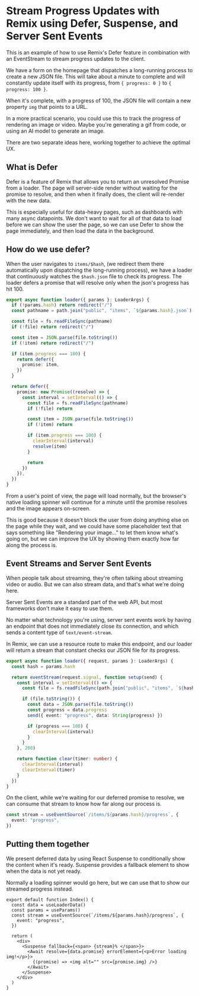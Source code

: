 # Stream Progress Updates with Remix using Defer, Suspense, and Server Sent Events

This is an example of how to use Remix's Defer feature in combination with an EventStream to stream progress updates to the client.

We have a form on the homepage that dispatches a long-running process to create a new JSON file. This will take about a minute to complete and will constantly update itself with its progress, from `{ progress: 0 }` to `{ progress: 100 }`.

When it's complete, with a progress of 100, the JSON file will contain a new property `img` that points to a URL.

In a more practical scenario, you could use this to track the progress of rendering an image or video. Maybe you're generating a gif from code, or using an AI model to generate an image.

There are two separate ideas here, working together to achieve the optimal UX.

## What is Defer

Defer is a feature of Remix that allows you to return an unresolved Promise from a loader. The page will server-side render without waiting for the promise to resolve, and then when it finally does, the client will re-render with the new data.

This is especially useful for data-heavy pages, such as dashboards with many async datapoints. We don't want to wait for all of that data to load before we can show the user the page, so we can use Defer to show the page immediately, and then load the data in the background.

## How do we use defer?

When the user navigates to `items/$hash`, (we redirect them there automatically upon dispatching the long-running process), we have a loader that continuously watches the `$hash.json` file to check its progress. The loader defers a promise that will resolve only when the json's progress has hit 100.

```ts
export async function loader({ params }: LoaderArgs) {
  if (!params.hash) return redirect("/")
  const pathname = path.join("public", "items", `${params.hash}.json`)

  const file = fs.readFileSync(pathname)
  if (!file) return redirect("/")

  const item = JSON.parse(file.toString())
  if (!item) return redirect("/")

  if (item.progress === 100) {
    return defer({
      promise: item,
    })
  }

  return defer({
    promise: new Promise((resolve) => {
      const interval = setInterval(() => {
        const file = fs.readFileSync(pathname)
        if (!file) return

        const item = JSON.parse(file.toString())
        if (!item) return

        if (item.progress === 100) {
          clearInterval(interval)
          resolve(item)
        }

        return
      })
    }),
  })
}
```

From a user's point of view, the page will load normally, but the browser's native loading spinner will continue for a minute until the promise resolves and the image appears on-screen.

This is good because it doesn't block the user from doing anything else on the page while they wait, and we could have some placeholder text that says something like "Rendering your image..." to let them know what's going on, but we can improve the UX by showing them exactly how far along the process is.

## Event Streams and Server Sent Events

When people talk about streaming, they're often talking about streaming video or audio. But we can also stream data, and that's what we're doing here.

Server Sent Events are a standard part of the web API, but most frameworks don't make it easy to use them.

No matter what technology you're using, server sent events work by having an endpoint that does not immediately close its connection, and which sends a content type of `text/event-stream`.

In Remix, we can use a resource route to make this endpoint, and our loader will return a stream that constant checks our JSON file for its progress.

```ts
export async function loader({ request, params }: LoaderArgs) {
  const hash = params.hash

  return eventStream(request.signal, function setup(send) {
    const interval = setInterval(() => {
      const file = fs.readFileSync(path.join("public", "items", `${hash}.json`))

      if (file.toString()) {
        const data = JSON.parse(file.toString())
        const progress = data.progress
        send({ event: "progress", data: String(progress) })

        if (progress === 100) {
          clearInterval(interval)
        }
      }
    }, 200)

    return function clear(timer: number) {
      clearInterval(interval)
      clearInterval(timer)
    }
  })
}
```

On the client, while we're waiting for our deferred promise to resolve, we can consume that stream to know how far along our process is.

```ts
const stream = useEventSource(`/items/${params.hash}/progress`, {
  event: "progress",
})
```

## Putting them together

We present deferred data by using React Suspense to conditionally show the content when it's ready. Suspense provides a fallback element to show when the data is not yet ready.

Normally a loading spinner would go here, but we can use that to show our streamed progress instead.

```tsx
export default function Index() {
  const data = useLoaderData()
  const params = useParams()
  const stream = useEventSource(`/items/${params.hash}/progress`, {
    event: "progress",
  })

  return (
    <div>
      <Suspense fallback={<span> {stream}% </span>}>
        <Await resolve={data.promise} errorElement={<p>Error loading img!</p>}>
          {(promise) => <img alt="" src={promise.img} />}
        </Await>
      </Suspense>
    </div>
  )
}
```
